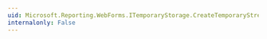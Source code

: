 ```yaml
---
uid: Microsoft.Reporting.WebForms.ITemporaryStorage.CreateTemporaryStream
internalonly: False
---
```

